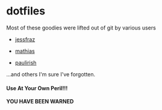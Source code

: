 # dotfiles

Most of these goodies were lifted out of git by various users

- [jessfraz](https://github.com/jessfraz/dotfiles)

- [mathias](https://github.com/mathiasbynens/dotfiles)

- [paulirish](https://github.com/paulirish/dotfiles)

...and others I'm sure I've forgotten.

#### Use At Your Own Peril!!!
**YOU HAVE BEEN WARNED**
